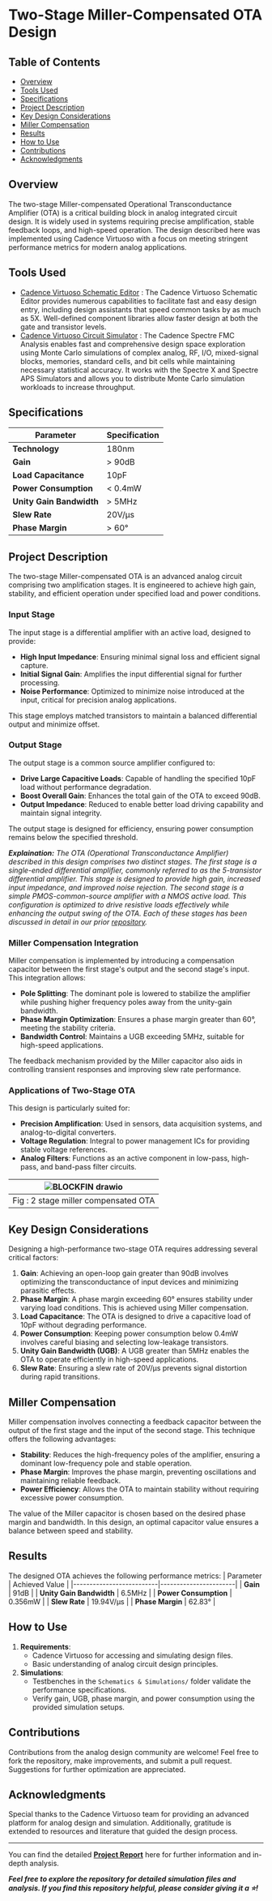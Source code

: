 # Two-Stage Miller-Compensated OTA Design

## Table of Contents
- [Overview](#overview)
- [Tools Used](#Tools-Used)
- [Specifications](#specifications)
- [Project Description](#project-description)
- [Key Design Considerations](#key-design-considerations)
- [Miller Compensation](#miller-compensation)
- [Results](#results)
- [How to Use](#how-to-use)
- [Contributions](#contributions)
- [Acknowledgments](#acknowledgments)

## Overview
The two-stage Miller-compensated Operational Transconductance Amplifier (OTA) is a critical building block in analog integrated circuit design. It is widely used in systems requiring precise amplification, stable feedback loops, and high-speed operation. The design described here was implemented using Cadence Virtuoso with a focus on meeting stringent performance metrics for modern analog applications.

## Tools Used

- [Cadence Virtuoso Schematic Editor](https://www.cadence.com/en_US/home/tools/custom-ic-analog-rf-design/circuit-design/virtuoso-schematic-editor.html) : The Cadence Virtuoso Schematic Editor provides numerous capabilities to facilitate fast and easy design entry, including design assistants that speed common tasks by as much as 5X. Well-defined component libraries allow faster design at both the gate and transistor levels.
- [Cadence Virtuoso Circuit Simulator](https://www.cadence.com/en_US/home/tools/custom-ic-analog-rf-design/circuit-simulation/spectre-fmc-analysis.html?utm_campaign=Custom_Virtuoso_Studio_product_eu_google_search_june_2023&utm_source=google&utm_medium=search&utm_content=cdn_paid_media&utm_content=Circuit_Simulation&s_kwcid=AL!14272!3!662289232220!b!!g!!circuit%20simulation&gad=1&gclid=Cj0KCQjwpompBhDZARIsAFD_Fp8Z-SxLLihhZBFwTmCU69lX0z8FEUvoFW2uLaLdkUzkxbE_Gtb2_GUaAi4xEALw_wcB) : The Cadence Spectre FMC Analysis enables fast and comprehensive design space exploration using Monte Carlo simulations of complex analog, RF, I/O, mixed-signal blocks, memories, standard cells, and bit cells while maintaining necessary statistical accuracy. It works with the Spectre X and Spectre APS Simulators and allows you to distribute Monte Carlo simulation workloads to increase throughput.

## Specifications
| Parameter                | Specification         |
|--------------------------|-----------------------|
| **Technology**           | 180nm                |
| **Gain**                 | > 90dB               |
| **Load Capacitance**     | 10pF                 |
| **Power Consumption**    | < 0.4mW              |
| **Unity Gain Bandwidth** | > 5MHz               |
| **Slew Rate**            | 20V/µs               |
| **Phase Margin**         | > 60°                |

## Project Description
The two-stage Miller-compensated OTA is an advanced analog circuit comprising two amplification stages. It is engineered to achieve high gain, stability, and efficient operation under specified load and power conditions.

### Input Stage
The input stage is a differential amplifier with an active load, designed to provide:
- **High Input Impedance**: Ensuring minimal signal loss and efficient signal capture.
- **Initial Signal Gain**: Amplifies the input differential signal for further processing.
- **Noise Performance**: Optimized to minimize noise introduced at the input, critical for precision analog applications.

This stage employs matched transistors to maintain a balanced differential output and minimize offset.

### Output Stage
The output stage is a common source amplifier configured to:
- **Drive Large Capacitive Loads**: Capable of handling the specified 10pF load without performance degradation.
- **Boost Overall Gain**: Enhances the total gain of the OTA to exceed 90dB.
- **Output Impedance**: Reduced to enable better load driving capability and maintain signal integrity.

The output stage is designed for efficiency, ensuring power consumption remains below the specified threshold.

***Explaination:** The OTA (Operational Transconductance Amplifier) described in this design comprises two distinct stages. The first stage is a single-ended differential amplifier, commonly referred to as the 5-transistor differential amplifier. This stage is designed to provide high gain, increased input impedance, and improved noise rejection. The second stage is a simple PMOS-common-source amplifier with a NMOS active load. This configuration is optimized to drive resistive loads effectively while enhancing the output swing of the OTA. Each of these stages has been discussed in detail in our prior [repository](https://github.com/HarshitSri-Analog/Single-Stage-Differential-Amplifiers-Design-Analysis).*

### Miller Compensation Integration
Miller compensation is implemented by introducing a compensation capacitor between the first stage's output and the second stage's input. This integration allows:
- **Pole Splitting**: The dominant pole is lowered to stabilize the amplifier while pushing higher frequency poles away from the unity-gain bandwidth.
- **Phase Margin Optimization**: Ensures a phase margin greater than 60°, meeting the stability criteria.
- **Bandwidth Control**: Maintains a UGB exceeding 5MHz, suitable for high-speed applications.

The feedback mechanism provided by the Miller capacitor also aids in controlling transient responses and improving slew rate performance.

### Applications of Two-Stage OTA
This design is particularly suited for:
- **Precision Amplification**: Used in sensors, data acquisition systems, and analog-to-digital converters.
- **Voltage Regulation**: Integral to power management ICs for providing stable voltage references.
- **Analog Filters**: Functions as an active component in low-pass, high-pass, and band-pass filter circuits.

| ![BLOCKFIN drawio](https://github.com/HarshitSri-Analog/Two-Stage-Miller-Compensated-OTA/blob/main/Schematics%20%26%20Simulations/Miller%20OTA.png) | 
| :---: | 
| Fig : 2 stage miller compensated OTA |

## Key Design Considerations
Designing a high-performance two-stage OTA requires addressing several critical factors:
1. **Gain**: Achieving an open-loop gain greater than 90dB involves optimizing the transconductance of input devices and minimizing parasitic effects.
2. **Phase Margin**: A phase margin exceeding 60° ensures stability under varying load conditions. This is achieved using Miller compensation.
3. **Load Capacitance**: The OTA is designed to drive a capacitive load of 10pF without degrading performance.
4. **Power Consumption**: Keeping power consumption below 0.4mW involves careful biasing and selecting low-leakage transistors.
5. **Unity Gain Bandwidth (UGB)**: A UGB greater than 5MHz enables the OTA to operate efficiently in high-speed applications.
6. **Slew Rate**: Ensuring a slew rate of 20V/µs prevents signal distortion during rapid transitions.

## Miller Compensation
Miller compensation involves connecting a feedback capacitor between the output of the first stage and the input of the second stage. This technique offers the following advantages:
- **Stability**: Reduces the high-frequency poles of the amplifier, ensuring a dominant low-frequency pole and stable operation.
- **Phase Margin**: Improves the phase margin, preventing oscillations and maintaining reliable feedback.
- **Power Efficiency**: Allows the OTA to maintain stability without requiring excessive power consumption.

The value of the Miller capacitor is chosen based on the desired phase margin and bandwidth. In this design, an optimal capacitor value ensures a balance between speed and stability.

## Results
The designed OTA achieves the following performance metrics:
| Parameter                | Achieved Value       |
|--------------------------|-----------------------|
| **Gain**                 | 91dB                 |
| **Unity Gain Bandwidth** | 6.5MHz               |
| **Power Consumption**    | 0.356mW              |
| **Slew Rate**            | 19.94V/µs            |
| **Phase Margin**         | 62.83°               |

## How to Use
1. **Requirements**:
   - Cadence Virtuoso for accessing and simulating design files.
   - Basic understanding of analog circuit design principles.
2. **Simulations**:
   - Testbenches in the `Schematics & Simulations/` folder validate the performance specifications.
   - Verify gain, UGB, phase margin, and power consumption using the provided simulation setups.

## Contributions
Contributions from the analog design community are welcome! Feel free to fork the repository, make improvements, and submit a pull request. Suggestions for further optimization are appreciated.

## Acknowledgments
Special thanks to the Cadence Virtuoso team for providing an advanced platform for analog design and simulation. Additionally, gratitude is extended to resources and literature that guided the design process.

---

You can find the detailed **[Project Report](https://github.com/HarshitSri-Analog/Two-Stage-Miller-Compensated-OTA/blob/main/Two%20Stage%20Miller%20OTA.pdf)** here for further information and in-depth analysis.

***Feel free to explore the repository for detailed simulation files and analysis. If you find this repository helpful, please consider giving it a ⭐!***
